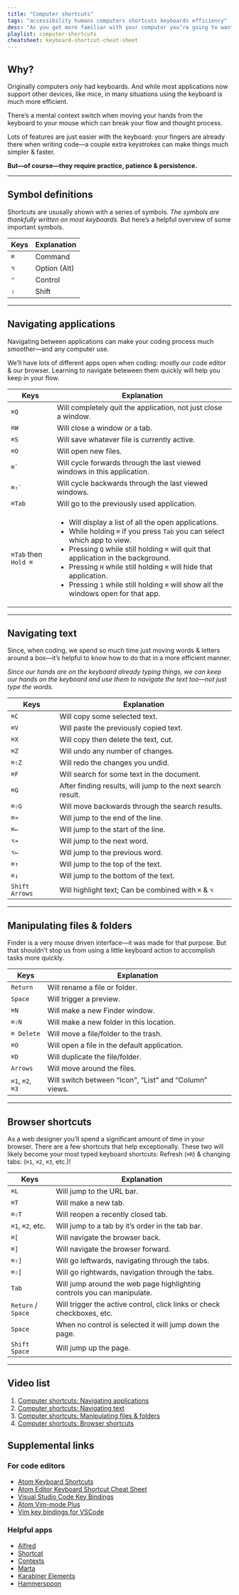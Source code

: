 ```yaml
---
title: "Computer shortcuts"
tags: "accessibility humans computers shortcuts keyboards efficiency"
desc: "As you get more familiar with your computer you’re going to want to do things more quickly: learn about common computer shortcuts & how to leverage your keyboard."
playlist: computer-shortcuts
cheatsheet: keyboard-shortcut-cheat-sheet
---
```


## Why?

Originally computers _only_ had keyboards. And while most applications now support other devices, like mice, in many situations using the keyboard is much more efficient.

There’s a mental context switch when moving your hands from the keyboard to your mouse which can break your flow and thought process.

Lots of features are just easier with the keyboard: your fingers are already there when writing code—a couple extra keystrokes can make things much simpler & faster.

**But—of course—they require practice, patience & persistence.**

---

## Symbol definitions

Shortcuts are ususally shown with a series of symbols. _The symbols are thankfully written on most keyboards._ But here’s a helpful overview of some important symbols.

<table class="shortcuts">
  <thead>
    <tr>
      <th scope="col" colspan="6">Keys</th>
      <th scope="col" colspan="18">Explanation</th>
    </tr>
  </thead>
  <tbody>
    <tr>
      <td colspan="6"><code>⌘</code></td>
      <td colspan="18">Command</td>
    </tr>
    <tr>
      <td colspan="6"><code>⌥</code></td>
      <td colspan="18">Option (Alt)</td>
    </tr>
    <tr>
      <td colspan="6"><code>⌃</code></td>
      <td colspan="18">Control</td>
    </tr>
    <tr>
      <td colspan="6"><code>⇧</code></td>
      <td colspan="18">Shift</td>
    </tr>
  </tbody>
</table>

---

## Navigating applications

Navigating between applications can make your coding process much smoother—and any computer use.

We’ll have lots of different apps open when coding: mostly our code editor & our browser. Learning to navigate beteween them quickly will help you keep in your flow.

<table class="shortcuts">
  <thead>
    <tr>
      <th scope="col" colspan="6">Keys</th>
      <th scope="col" colspan="18">Explanation</th>
    </tr>
  </thead>
  <tbody>
    <tr>
      <td colspan="6"><code>⌘Q</code></td>
      <td colspan="18">Will completely quit the application, not just close a window.</td>
    </tr>
    <tr>
      <td colspan="6"><code>⌘W</code></td>
      <td colspan="18">Will close a window or a tab.</td>
    </tr>
    <tr>
      <td colspan="6"><code>⌘S</code></td>
      <td colspan="18">Will save whatever file is currently active.</td>
    </tr>
    <tr>
      <td colspan="6"><code>⌘O</code></td>
      <td colspan="18">Will open new files.</td>
    </tr>
    <tr>
      <td colspan="6"><code>⌘`</code></td>
      <td colspan="18">Will cycle forwards through the last viewed windows in this application.</td>
    </tr>
    <tr>
      <td colspan="6"><code>⌘⇧`</code></td>
      <td colspan="18">Will cycle backwards through the last viewed windows.</td>
    </tr>
    <tr>
      <td colspan="6"><code>⌘Tab</code></td>
      <td colspan="18">Will go to the previously used application.</td>
    </tr>
    <tr>
      <td colspan="6"><code>⌘Tab</code> then <code>Hold ⌘</code></td>
      <td colspan="18">
        <ul class="push-0">
          <li>Will display a list of all the open applications.</li>
          <li>While holding <code>⌘</code> if you press <code>Tab</code> you can select which app to view.</li>
          <li>Pressing <code>Q</code> while still holding <code>⌘</code> will quit that application in the background.</li>
          <li>Pressing <code>H</code> while still holding <code>⌘</code> will hide that application.</li>
          <li>Pressing <code>1</code> while still holding <code>⌘</code> will show all the windows open for that app.</li>
        </ul>
      </td>
    </tr>
  </tbody>
</table>

---

## Navigating text

Since, when coding, we spend so much time just moving words & letters around a box—it’s helpful to know how to do that in a more efficient manner.

_Since our hands are on the keyboard already typing things, we can keep our hands on the keyboard and use them to navigate the text too—not just type the words._

<table class="shortcuts">
  <thead>
    <tr>
      <th scope="col" colspan="6">Keys</th>
      <th scope="col" colspan="18">Explanation</th>
    </tr>
  </thead>
  <tbody>
    <tr>
      <td colspan="6"><code>⌘C</code></td>
      <td colspan="18">Will copy some selected text.</td>
    </tr>
    <tr>
      <td colspan="6"><code>⌘V</code></td>
      <td colspan="18">Will paste the previously copied text.</td>
    </tr>
    <tr>
      <td colspan="6"><code>⌘X</code></td>
      <td colspan="18">Will copy then delete the text, cut.</td>
    </tr>
    <tr>
      <td colspan="6"><code>⌘Z</code></td>
      <td colspan="18">Will undo any number of changes.</td>
    </tr>
    <tr>
      <td colspan="6"><code>⌘⇧Z</code></td>
      <td colspan="18">Will redo the changes you undid.</td>
    </tr>
    <tr>
      <td colspan="6"><code>⌘F</code></td>
      <td colspan="18">Will search for some text in the document.</td>
    </tr>
    <tr>
      <td colspan="6"><code>⌘G</code></td>
      <td colspan="18">After finding results, will jump to the next search result.</td>
    </tr>
    <tr>
      <td colspan="6"><code>⌘⇧G</code></td>
      <td colspan="18">Will move backwards through the search results.</td>
    </tr>
    <tr>
      <td colspan="6"><code>⌘➔</code></td>
      <td colspan="18">Will jump to the end of the line.</td>
    </tr>
    <tr>
      <td colspan="6"><code>⌘←</code></td>
      <td colspan="18">Will jump to the start of the line.</td>
    </tr>
    <tr>
      <td colspan="6"><code>⌥➔</code></td>
      <td colspan="18">Will jump to the next word.</td>
    </tr>
    <tr>
      <td colspan="6"><code>⌥←</code></td>
      <td colspan="18">Will jump to the previous word.</td>
    </tr>
    <tr>
      <td colspan="6"><code>⌘↑</code></td>
      <td colspan="18">Will jump to the top of the text.</td>
    </tr>
    <tr>
      <td colspan="6"><code>⌘↓</code></td>
      <td colspan="18">Will jump to the bottom of the text.</td>
    </tr>
    <tr>
      <td colspan="6"><code>Shift Arrows</code></td>
      <td colspan="18">Will highlight text; Can be combined with <code>⌘</code> &amp; <code>⌥</code></td>
    </tr>
  </tbody>
</table>

---

## Manipulating files & folders

Finder is a very mouse driven interface—it was made for that purpose. But that shouldn’t stop us from using a little keyboard action to accomplish tasks more quickly.

<table class="shortcuts">
  <thead>
    <tr>
      <th scope="col" colspan="6">Keys</th>
      <th scope="col" colspan="18">Explanation</th>
    </tr>
  </thead>
  <tbody>
    <tr>
      <td colspan="6"><code>Return</code></td>
      <td colspan="18">Will rename a file or folder.</td>
    </tr>
    <tr>
      <td colspan="6"><code>Space</code></td>
      <td colspan="18">Will trigger a preview.</td>
    </tr>
    <tr>
      <td colspan="6"><code>⌘N</code></td>
      <td colspan="18">Will make a new Finder window.</td>
    </tr>
    <tr>
      <td colspan="6"><code>⌘⇧N</code></td>
      <td colspan="18">Will make a new folder in this location.</td>
    </tr>
    <tr>
      <td colspan="6"><code>⌘ Delete</code></td>
      <td colspan="18">Will move a file/folder to the trash.</td>
    </tr>
    <tr>
      <td colspan="6"><code>⌘O</code></td>
      <td colspan="18">Will open a file in the default application.</td>
    </tr>
    <tr>
      <td colspan="6"><code>⌘D</code></td>
      <td colspan="18">Will duplicate the file/folder.</td>
    </tr>
    <tr>
      <td colspan="6"><code>Arrows</code></td>
      <td colspan="18">Will move around the files.</td>
    </tr>
    <tr>
      <td colspan="6"><code>⌘1</code>, <code>⌘2</code>, <code>⌘3</code></td>
      <td colspan="18">Will switch between “Icon”, “List” and “Column” views.</td>
    </tr>
  </tbody>
</table>

---

## Browser shortcuts

As a web designer you’ll spend a significant amount of time in your browser. There are a few shortcuts that help exceptionally. These two will likely become your most typed keyboard shortcuts: Refresh (`⌘R`) & changing tabs: (`⌘1`, `⌘2`, `⌘3`, etc.)!

<table class="shortcuts">
  <thead>
    <tr>
      <th scope="col" colspan="6">Keys</th>
      <th scope="col" colspan="18">Explanation</th>
    </tr>
  </thead>
  <tbody>
    <tr>
      <td colspan="6"><code>⌘L</code></td>
      <td colspan="18">Will jump to the URL bar.</td>
    </tr>
    <tr>
      <td colspan="6"><code>⌘T</code></td>
      <td colspan="18">Will make a new tab.</td>
    </tr>
    <tr>
      <td colspan="6"><code>⌘⇧T</code></td>
      <td colspan="18">Will reopen a recently closed tab.</td>
    </tr>
    <tr>
      <td colspan="6"><code>⌘1</code>, <code>⌘2</code>, etc.</td>
      <td colspan="18">Will jump to a tab by it’s order in the tab bar.</td>
    </tr>
    <tr>
      <td colspan="6"><code>⌘[</code></td>
      <td colspan="18">Will navigate the browser back.</td>
    </tr>
    <tr>
      <td colspan="6"><code>⌘]</code></td>
      <td colspan="18">Will navigate the browser forward.</td>
    </tr>
    <tr>
      <td colspan="6"><code>⌘⇧]</code></td>
      <td colspan="18">Will go leftwards, navigating through the tabs.</td>
    </tr>
    <tr>
      <td colspan="6"><code>⌘⇧[</code></td>
      <td colspan="18">Will go rightwards, navigation through the tabs.</td>
    </tr>
    <tr>
      <td colspan="6"><code>Tab</code></td>
      <td colspan="18">Will jump around the web page highlighting controls you can manipulate.</td>
    </tr>
    <tr>
      <td colspan="6"><code>Return</code> / <code>Space</code></td>
      <td colspan="18">Will trigger the active control, click links or check checkboxes, etc.</td>
    </tr>
    <tr>
      <td colspan="6"><code>Space</code></td>
      <td colspan="18">When no control is selected it will jump down the page.</td>
    </tr>
    <tr>
      <td colspan="6"><code>Shift Space</code></td>
      <td colspan="18">Will jump up the page.</td>
    </tr>
  </tbody>
</table>

---

## Video list

1. [Computer shortcuts: Navigating applications](https://videos.learntheweb.courses/playlists/computer-shortcuts/#1-applications)
1. [Computer shortcuts: Navigating text](https://videos.learntheweb.courses/playlists/computer-shortcuts/#2-text-movement)
1. [Computer shortcuts: Manipulating files & folders](https://videos.learntheweb.courses/playlists/computer-shortcuts/#3-files)
1. [Computer shortcuts: Browser shortcuts](https://videos.learntheweb.courses/playlists/computer-shortcuts/#4-browser)

## Supplemental links

### For code editors

- [Atom Keyboard Shortcuts](https://github.com/nwinkler/atom-keyboard-shortcuts)
- [Atom Editor Keyboard Shortcut Cheat Sheet](https://www.bugsnag.com/blog/atom-editor-cheat-sheet)
- [Visual Studio Code Key Bindings](https://duckduckgo.com/?q=visual+studio+code+keyboard+shortcuts&ia=cheatsheet&atb=v223-1&iax=1)
- [Atom Vim-mode Plus](https://github.com/t9md/atom-vim-mode-plus)
- [Vim key bindings for VSCode](https://marketplace.visualstudio.com/items?itemName=vscodevim.vim)

### Helpful apps

- [Alfred](https://www.alfredapp.com/)
- [Shortcat](https://shortcatapp.com/)
- [Contexts](https://contexts.co/)
- [Marta](https://marta.yanex.org/)
- [Karabiner Elements](https://karabiner-elements.pqrs.org/)
- [Hammerspoon](https://www.hammerspoon.org/)
